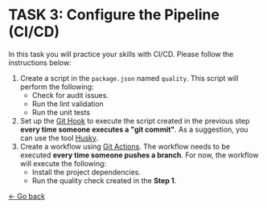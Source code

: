 # TASK 3: Configure the Pipeline (CI/CD)

In this task you will practice your skills with CI/CD. Please follow the instructions below:

1. Create a script in the `package.json` named `quality`. This script will perform the following:
    * Check for audit issues.
    * Run the lint validation
    * Run the unit tests
2. Set up the [Git Hook](https://git-scm.com/book/en/v2/Customizing-Git-Git-Hooks) to execute the script created in the previous step **every time someone executes a "git commit"**. As a suggestion, you can use the tool [Husky](https://typicode.github.io/husky/#/).
3. Create a workflow using [Git Actions](https://docs.github.com/en/actions/quickstart). The workflow needs to be executed **every time someone pushes a branch**. For now, the workflow will execute the following:
    * Install the project dependencies.
    * Run the quality check created in the **Step 1**.


[<- Go back](../../README.md)
